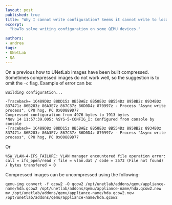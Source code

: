 ```yaml
---
layout: post
published: true
title: "Why I cannot write configuration? Seems it cannot write to local disk."
excerpt:
  "HowTo solve writing configuration on some QEMU devices."

authors:
- andrea
tags:
- UNetLab
- QA
---
```

On a previous how to UNetLab images have been built compressed. Sometimes compressed images do not work well, so the suggestion is to omit the `-c` flag. Example of error can be:

~~~
Building configuration...

-Traceback= 1C489D8z 88DD15z 8B5BAEz 8B58E0z 8B554Dz 8958B2z 8934B0z 837471z 86B283z 86A3E7z 867C37z 86D0D4z 870997z - Process "Async write process", CPU hog, PC 0x00889D77
Compressed configuration from 4976 bytes to 1913 bytes
*Nov 14 11:57:39.005: %SYS-5-CONFIG_I: Configured from console by console
-Traceback= 1C489D8z 88DD15z 8B5BAEz 8B58E0z 8B554Dz 8958B2z 8934B0z 837471z 86B283z 86A3E7z 867C37z 86D0D4z 870997z - Process "Async write process", CPU hog, PC 0x00889D77
~~~

Or

~~~
%SW_VLAN-4-IFS_FAILURE: VLAN manager encountered file operation error: call = ifs_open/read / file = vlan.dat / code = 2573 (File not found) / bytes transfered = 0
~~~

Compressed images can be uncompressed using the following:

~~~
qemu-img convert -f qcow2 -O qcow2 /opt/unetlab/addons/qemu/appliance-name/hda.qcow2 /opt/unetlab/addons/qemu/appliance-name/hda.qcow2.new
mv /opt/unetlab/addons/qemu/appliance-name/hda.qcow2.new /opt/unetlab/addons/qemu/appliance-name/hda.qcow2
~~~

